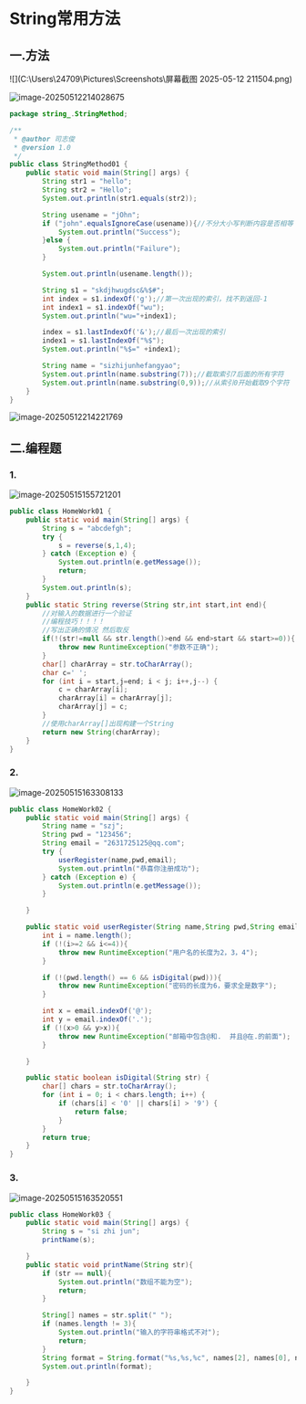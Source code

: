 # String常用方法

## 一.方法



![](C:\Users\24709\Pictures\Screenshots\屏幕截图 2025-05-12 211504.png)



![image-20250512214028675](C:\Users\24709\AppData\Roaming\Typora\typora-user-images\image-20250512214028675.png)

```java
package string_.StringMethod;

/**
 * @author 司志俊
 * @version 1.0
 */
public class StringMethod01 {
    public static void main(String[] args) {
        String str1 = "hello";
        String str2 = "Hello";
        System.out.println(str1.equals(str2));

        String usename = "jOhn";
        if ("john".equalsIgnoreCase(usename)){//不分大小写判断内容是否相等
            System.out.println("Success");
        }else {
            System.out.println("Failure");
        }

        System.out.println(usename.length());

        String s1 = "skdjhwugdsc&%$#";
        int index = s1.indexOf('g');//第一次出现的索引，找不到返回-1
        int index1 = s1.indexOf("wu");
        System.out.println("wu="+index1);

        index = s1.lastIndexOf('&');//最后一次出现的索引
        index1 = s1.lastIndexOf("%$");
        System.out.println("%$=" +index1);

        String name = "sizhijunhefangyao";
        System.out.println(name.substring(7));//截取索引7后面的所有字符
        System.out.println(name.substring(0,9));//从索引0开始截取9个字符
    }
}

```



![image-20250512214221769](C:\Users\24709\AppData\Roaming\Typora\typora-user-images\image-20250512214221769.png)



## 二.编程题

### 1.

![image-20250515155721201](C:\Users\24709\AppData\Roaming\Typora\typora-user-images\image-20250515155721201.png)

```java
public class HomeWork01 {
    public static void main(String[] args) {
        String s = "abcdefgh";
        try {
            s = reverse(s,1,4);
        } catch (Exception e) {
            System.out.println(e.getMessage());
            return;
        }
        System.out.println(s);
    }
    public static String reverse(String str,int start,int end){
        //对输入的数据进行一个验证
        //编程技巧！！！！
        //写出正确的情况 然后取反
        if(!(str!=null && str.length()>end && end>start && start>=0)){
            throw new RuntimeException("参数不正确");
        }
        char[] charArray = str.toCharArray();
        char c=' ';
        for (int i = start,j=end; i < j; i++,j--) {
            c = charArray[i];
            charArray[i] = charArray[j];
            charArray[j] = c;
        }
        //使用charArray[]出现构建一个String
        return new String(charArray);
    }
}
```



### 2.

![image-20250515163308133](C:\Users\24709\AppData\Roaming\Typora\typora-user-images\image-20250515163308133.png)

```java
public class HomeWork02 {
    public static void main(String[] args) {
        String name = "szj";
        String pwd = "123456";
        String email = "2631725125@qq.com";
        try {
            userRegister(name,pwd,email);
            System.out.println("恭喜你注册成功");
        } catch (Exception e) {
            System.out.println(e.getMessage());
        }

    }

    public static void userRegister(String name,String pwd,String email){
        int i = name.length();
        if (!(i>=2 && i<=4)){
            throw new RuntimeException("用户名的长度为2，3，4");
        }

        if (!(pwd.length() == 6 && isDigital(pwd))){
            throw new RuntimeException("密码的长度为6，要求全是数字");
        }

        int x = email.indexOf('@');
        int y = email.indexOf('.');
        if (!(x>0 && y>x)){
            throw new RuntimeException("邮箱中包含@和.  并且@在.的前面");
        }

    }

    public static boolean isDigital(String str) {
        char[] chars = str.toCharArray();
        for (int i = 0; i < chars.length; i++) {
            if (chars[i] < '0' || chars[i] > '9') {
                return false;
            }
        }
        return true;
    }
}
```



### 3.

![image-20250515163520551](C:\Users\24709\AppData\Roaming\Typora\typora-user-images\image-20250515163520551.png)

```java
public class HomeWork03 {
    public static void main(String[] args) {
        String s = "si zhi jun";
        printName(s);

    }
    public static void printName(String str){
        if (str == null){
            System.out.println("数组不能为空");
            return;
        }

        String[] names = str.split(" ");
        if (names.length != 3){
            System.out.println("输入的字符串格式不对");
            return;
        }
        String format = String.format("%s,%s,%c", names[2], names[0], names[1].toUpperCase().charAt(0));
        System.out.println(format);

    }
}
```

